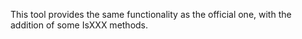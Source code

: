 This tool provides the same functionality as the official one, with the addition of some IsXXX methods.
